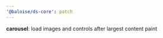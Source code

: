 ```yaml
---
'@baloise/ds-core': patch
---
```


**carousel**: load images and controls after largest content paint
